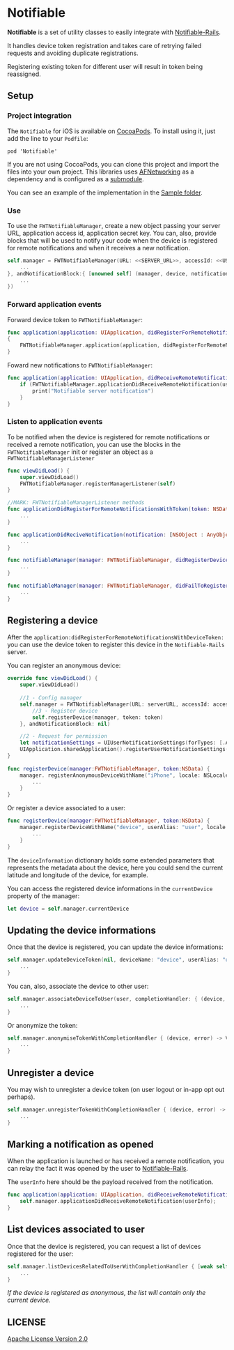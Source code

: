 # Notifiable

**Notifiable** is a set of utility classes to easily integrate with
[Notifiable-Rails](https://github.com/FutureWorkshops/Notifiable-Rails).

It handles device token registration and takes care of retrying failed requests and avoiding duplicate registrations.

Registering existing token for different user will result in token being reassigned.

## Setup

### Project integration

The `Notifiable` for iOS is available on [CocoaPods](http://cocoapods.org/). To install using it, just add the line to your `Podfile`:

```
pod 'Notifiable'
```

If you are not using CocoaPods, you can clone this project and import the files into your own project. This libraries uses [AFNetworking](https://github.com/AFNetworking/AFNetworking) as a dependency and is configured as a [submodule](https://git-scm.com/docs/git-submodule).

You can see an example of the implementation in the [Sample folder](Sample).

### Use

To use the `FWTNotifiableManager`, create a new object passing your server URL, application access id, application secret key. You can, also, provide blocks that will be used to notify your code when the device is registered for remote notifications and when it receives a new notification.

```swift
self.manager = FWTNotifiableManager(URL: <<SERVER_URL>>, accessId: <<USER_API_ACCESS_ID>>, secretKey: <<USER_API_SECRET_KEY>>, didRegisterBlock: { [unowned self] (manager, token) -> Void in 
	...
}, andNotificationBlock:{ [unowned self] (manager, device, notification) -> Void in
	...
})
```

### Forward application events

Forward device token to `FWTNotifiableManager`:

```swift
func application(application: UIApplication, didRegisterForRemoteNotificationsWithDeviceToken deviceToken: NSData) 
{
	FWTNotifiableManager.application(application, didRegisterForRemoteNotificationsWithDeviceToken: deviceToken)
}
```

Foward new notifications to `FWTNotifiableManager`:

```swift
func application(application: UIApplication, didReceiveRemoteNotification userInfo: [NSObject : AnyObject]) {
    if (FWTNotifiableManager.applicationDidReceiveRemoteNotification(userInfo)) {
        print("Notifiable server notification")
    }
}
```

### Listen to application events

To be notified when the device is registered for remote notifications or received a remote notification, you can use the blocks in the `FWTNotifiableManager` init or register an object as a `FWTNotifiableManagerListener`

```swift
func viewDidLoad() {
	super.viewDidLoad()
	FWTNotifiableManager.registerManagerListener(self)
}

//MARK: FWTNotifiableManagerListener methods
func applicationDidRegisterForRemoteNotificationsWithToken(token: NSData) {
	...
}

func applicationDidReciveNotification(notification: [NSObject : AnyObject]) {
	...
}

func notifiableManager(manager: FWTNotifiableManager, didRegisterDevice device: FWTNotifiableDevice) {
	...
}

func notifiableManager(manager: FWTNotifiableManager, didFailToRegisterDeviceWithError error: NSError) {
	...
}
```

## Registering a device

After the `application:didRegisterForRemoteNotificationsWithDeviceToken:` you can use the device token to register this device in the `Notifiable-Rails` server.

You can register an anonymous device:

```swift
override func viewDidLoad() {
    super.viewDidLoad()
    
    //1 - Config manager
    self.manager = FWTNotifiableManager(URL: serverURL, accessId: accessID, secretKey: secretKey(), didRegisterBlock: { [unowned self] (manager, token) -> Void in
        //3 - Register device
        self.registerDevice(manager, token: token)
    }, andNotificationBlock: nil)

    //2 - Request for permission
    let notificationSettings = UIUserNotificationSettings(forTypes: [.Alert, .Badge, .Sound], categories: nil)
    UIApplication.sharedApplication().registerUserNotificationSettings(notificationSettings)
}
    
func registerDevice(manager:FWTNotifiableManager, token:NSData) {
    manager. registerAnonymousDeviceWithName("iPhone", locale: NSLocale.autoupdatingCurrentLocale(), deviceInformation: ["onsite":true]) { (device, error) -> Void in
    	...
    }
}
```

Or register a device associated to a user:

```swift
func registerDevice(manager:FWTNotifiableManager, token:NSData) {
    manager.registerDeviceWithName("device", userAlias: "user", locale: NSLocale.autoupdatingCurrentLocale(), deviceInformation: ["onsite":true]) { (device, error) -> Void in
    	...       
    }
}
```

The `deviceInformation` dictionary holds some extended parameters that represents the metadata about the device, here you could send the current latitude and longitude of the device, for example.

You can access the registered device informations in the `currentDevice` property of the manager:

```swift
let device = self.manager.currentDevice
```

## Updating the device informations

Once that the device is registered, you can update the device informations:

```swift
self.manager.updateDeviceToken(nil, deviceName: "device", userAlias: "user", location: NSLocale.currentLocale(), deviceInformation: ["onsite":true]) { (device, error) -> Void in
	...
}
```

You can, also, associate the device to other user:

```swift
self.manager.associateDeviceToUser(user, completionHandler: { (device, error) -> Void in
	...
}
```

Or anonymize the token:

```swift
self.manager.anonymiseTokenWithCompletionHandler { (device, error) -> Void in
	...
}
```

## Unregister a device

You may wish to unregister a device token (on user logout or in-app opt out perhaps).

```swift
self.manager.unregisterTokenWithCompletionHandler { (device, error) -> Void in
	...
}
```

## Marking a notification as opened
When the application is launched or has received a remote notification, you can relay the fact it was opened by the user to <a href="https://github.com/FutureWorkshops/Notifiable-Rails">Notifiable-Rails</a>.

The `userInfo` here should be the payload received from the notification.

```swift
func application(application: UIApplication, didReceiveRemoteNotification userInfo: [NSObject : AnyObject]) {       
	self.manager.applicationDidReceiveRemoteNotification(userInfo);
}
```

## List devices associated to user

Once that the device is registered, you can request a list of devices registered for the user:

```swift
self.manager.listDevicesRelatedToUserWithCompletionHandler { [weak self] (devices, error) -> Void in
	...
}
```

*If the device is registered as anonymous, the list will contain only the current device.*

## LICENSE

[Apache License Version 2.0](LICENSE)
